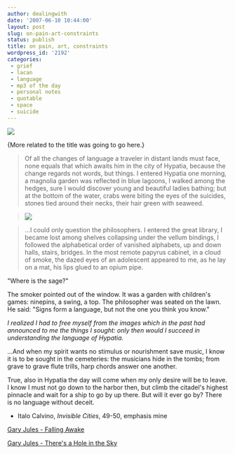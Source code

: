 ```yaml
---
author: dealingwith
date: '2007-06-10 10:44:00'
layout: post
slug: on-pain-art-constraints
status: publish
title: on pain, art, constraints
wordpress_id: '2192'
categories:
 - grief
 - lacan
 - language
 - mp3 of the day
 - personal notes
 - quotable
 - space
 - suicide
---
```


[![][1]][2]

{More related to the title was going to go here.}

> Of all the changes of language a traveler in distant lands must face, none
equals that which awaits him in the city of Hypatia, because the change
regards not words, but things. I entered Hypatia one morning, a magnolia
garden was reflected in blue lagoons, I walked among the hedges, sure I would
discover young and beautiful ladies bathing; but at the bottom of the water,
crabs were biting the eyes of the suicides, stones tied around their necks,
their hair green with seaweed.

>

> [![][3]][4]

>

> ...I could only question the philosophers. I entered the great library, I
became lost among shelves collapsing under the vellum bindings, I followed the
alphabetical order of vanished alphabets, up and down halls, stairs, bridges.
In the most remote papyrus cabinet, in a cloud of smoke, the dazed eyes of an
adolescent appeared to me, as he lay on a mat, his lips glued to an opium
pipe.

"Where is the sage?"

The smoker pointed out of the window. It was a garden with children's games:
ninepins, a swing, a top. The philosopher was seated on the lawn. He said:
"Signs form a language, but not the one you think you know."

_I realized I had to free myself from the images which in the past had
announced to me the things I sought: only then would I succeed in
understanding the language of Hypatia._

...And when my spirit wants no stimulus or nourishment save music, I know it
is to be sought in the cemeteries: the musicians hide in the tombs; from grave
to grave flute trills, harp chords answer one another.

True, also in Hypatia the day will come when my only desire will be to leave.
I know I must not go down to the harbor then, but climb the citadel's highest
pinnacle and wait for a ship to go by up there. But will it ever go by? There
is no language without deceit.

- Italo Calvino, _Invisible Cities_, 49-50, emphasis mine

[Gary Jules - Falling Awake][5]

[Gary Jules - There's a Hole in the Sky][6]

   [1]: http://farm2.static.flickr.com/1189/532043102_c00ee6592b_t.jpg

   [2]: http://www.flickr.com/photos/lnboz/532043102/ (photo sharing)

   [3]: http://farm1.static.flickr.com/214/497429390_004a573cde_t.jpg

   [4]: http://www.flickr.com/photos/patia/497429390/ (photo sharing)

   [5]:
http://daniel.iaspiretonothing.com/blog/files/2007/06/01%20falling%20awake.mp3

   [6]: http://daniel.iaspiretonothing.com/blog/files/2007/06/06%20there's%20a%20hole%20in%20the%20sky.mp3

